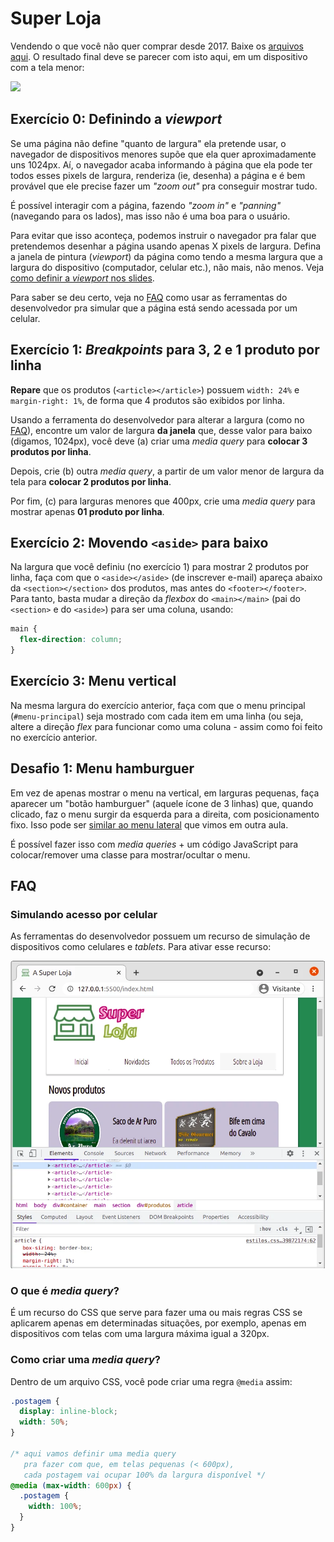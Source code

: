 <!-- {"layout": "title"} -->
# Super Loja

Vendendo o que você não quer comprar desde 2017. Baixe os [arquivos aqui][baixar].
O resultado final deve se parecer com isto aqui, em um dispositivo
com a tela menor:

![](https://willsallum.github.io/cefet_front_end_large_assets/webp/super-store.webp)


[baixar]: https://github.com/willsallum/cefet_front_end_store/archive/main.zip


## Exercício 0: Definindo a **_viewport_**

Se uma página não define "quanto de largura" ela pretende usar, o navegador
de dispositivos menores supõe que ela quer aproximadamente uns 1024px.
Aí, o navegador acaba informando à página que ela pode ter todos esses
pixels de largura, renderiza (ie, desenha) a página e é bem provável
que ele precise fazer um _"zoom out"_ pra conseguir mostrar tudo.

É possível interagir com a página, fazendo _"zoom in"_ e _"panning"_
(navegando para os lados), mas isso não é uma boa para o usuário.

Para evitar que isso aconteça, podemos instruir o navegador pra falar
que pretendemos desenhar a página usando apenas X pixels de largura.
Defina a janela de pintura (_viewport_) da página como tendo a mesma largura
que a largura do dispositivo (computador, celular etc.), não mais, não menos.
Veja [como definir a _viewport_ nos slides][viewport].

Para saber se deu certo, veja no [FAQ](#faq) como usar as ferramentas do
desenvolvedor pra simular que a página está sendo acessada por um celular.


## Exercício 1: _Breakpoints_ para 3, 2 e 1 produto por linha

**Repare** que os produtos (`<article></article>`) possuem `width: 24%`
e `margin-right: 1%`, de forma que 4 produtos são exibidos por linha.

Usando a ferramenta do desenvolvedor para alterar a largura
(como no [FAQ](#faq)), encontre um valor de largura **da janela** que,
desse valor para baixo (digamos, 1024px), você deve (a) criar uma
_media query_ para **colocar 3 produtos por linha**.

Depois, crie (b) outra _media query_, a partir de um valor menor de largura
da tela para **colocar 2 produtos por linha**.

Por fim, (c) para larguras menores que 400px, crie uma _media query_ para
mostrar apenas **01 produto por linha**.


## Exercício 2: Movendo `<aside>` para baixo

Na largura que você definiu (no exercício 1) para mostrar 2 produtos
por linha, faça com que o `<aside></aside>` (de inscrever e-mail)
apareça abaixo da `<section></section>` dos produtos, mas
antes do `<footer></footer>`. Para tanto, basta mudar a direção da
_flexbox_ do `<main></main>` (pai do `<section>` e do `<aside>`) para
ser uma coluna, usando:

```css
main {
  flex-direction: column;
}
```


## Exercício 3: Menu vertical

Na mesma largura do exercício anterior, faça com que o menu principal
(`#menu-principal`) seja mostrado com cada item em uma linha (ou seja,
altere a direção _flex_ para funcionar como uma coluna - assim como
foi feito no exercício anterior.


## Desafio 1: Menu hamburguer

Em vez de apenas mostrar o menu na vertical, em larguras pequenas,
faça aparecer um "botão hamburguer" (aquele ícone de 3 linhas) que,
quando clicado, faz o menu surgir da esquerda para a direita, com
posicionamento fixo. Isso pode ser [similar ao menu lateral][menu-lateral]
que vimos em outra aula.

É possível fazer isso com _media queries_ + um código JavaScript
para colocar/remover uma classe para mostrar/ocultar o menu.


## FAQ


### Simulando acesso por celular

As ferramentas do desenvolvedor possuem um recurso de simulação de
dispositivos como celulares e _tablets_. Para ativar esse recurso:

![](docs/ativando-simulacao-celular.webp)

### O que é _media query_?

É um recurso do CSS que serve para fazer uma ou mais regras CSS
se aplicarem apenas em determinadas situações, por exemplo, apenas
em dispositivos com telas com uma largura máxima igual a 320px.

### Como criar uma _media query_?

Dentro de um arquivo CSS, você pode criar uma regra `@media` assim:

```css
.postagem {
  display: inline-block;
  width: 50%;
}

/* aqui vamos definir uma media query
   pra fazer com que, em telas pequenas (< 600px),
   cada postagem vai ocupar 100% da largura disponível */
@media (max-width: 600px) {
  .postagem {
    width: 100%;
  }
}
```

[viewport]: https://willsallum.github.io/cefet_front_end/classes/css7/#a-tag-meta-viewport
[menu-lateral]: https://willsallum.github.io/cefet_front_end/classes/js2/#menu-lateral
